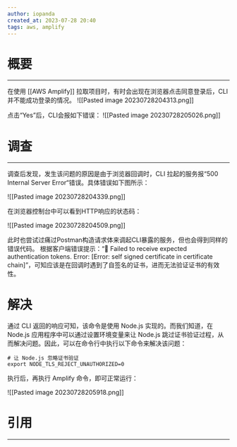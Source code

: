 ```yaml
---
author: iopanda
created_at: 2023-07-28 20:40
tags: aws, amplify
---
```


# 概要
---
在使用 [[AWS Amplify]] 拉取项目时，有时会出现在浏览器点击同意登录后，CLI 并不能成功登录的情况。
![[Pasted image 20230728204313.png]]

点击“Yes”后，CLI会报如下错误：
![[Pasted image 20230728205026.png]]

# 调查
---
调查后发现，发生该问题的原因是由于浏览器回调时，CLI 拉起的服务报“500 Internal Server Error“错误。具体错误如下图所示：

![[Pasted image 20230728204339.png]]

在浏览器控制台中可以看到HTTP响应的状态码：

![[Pasted image 20230728204509.png]]

此时也尝试过痛过Postman构造请求体来调起CLI暴露的服务，但也会得到同样的错误代码。
根据客户端错误提示：“🛑 Failed to receive expected authentication tokens. Error: \[Error: self signed certificate in certificate chain\]”，可知应该是在回调时遇到了自签名的证书，进而无法验证证书的有效性。

# 解决

通过 CLI 返回的响应可知，该命令是使用 Node.js 实现的。而我们知道，在 Node.js 应用程序中可以通过设置环境变量来让 Node.js 跳过证书验证过程，从而解决问题。因此，可以在命令行中执行以下命令来解决该问题：

```shell
# 让 Node.js 忽略证书验证
export NODE_TLS_REJECT_UNAUTHORIZED=0
```

执行后，再执行 Amplify 命令，即可正常运行：

![[Pasted image 20230728205918.png]]


# 引用
---


